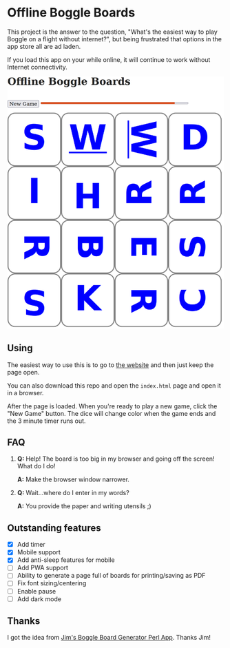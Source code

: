 # Offline Boggle Boards

This project is the answer to the question, "What's the easiest way to play Boggle on a flight without internet?", but being frustrated that options in the app store all are ad laden.

If you load this app on your while online, it will continue to work without Internet connectivity.

![Board Example](./offline.boggle.boards.png)

## Using

The easiest way to use this is to go to [the website](https://mrjones-plip.github.io/offline-boggle-boards/) and then just keep the page open.

You can also download this repo and open the `index.html` page and open it in a browser.

After the page is loaded.  When you're ready to play a new game, click the "New Game" button. The dice will change color when the game ends and the 3 minute timer runs out.

## FAQ

1. **Q:** Help! The board is too big in my browser and going off the screen! What do I do!

   **A:** Make the browser window narrower.
1. **Q:** Wait...where do I enter in my words?

   **A:** You provide the paper and writing utensils ;)

## Outstanding features

* [X] Add timer
* [X] Mobile support
* [X] Add anti-sleep features for mobile
* [ ] Add PWA support
* [ ] Ability to generate a page full of boards for printing/saving as PDF
* [ ] Fix font sizing/centering
* [ ] Enable pause
* [ ] Add dark mode

## Thanks

I got the idea from [Jim's Boggle Board Generator Perl App](http://xuth.net/programming/bog_cgi/).  Thanks Jim!


